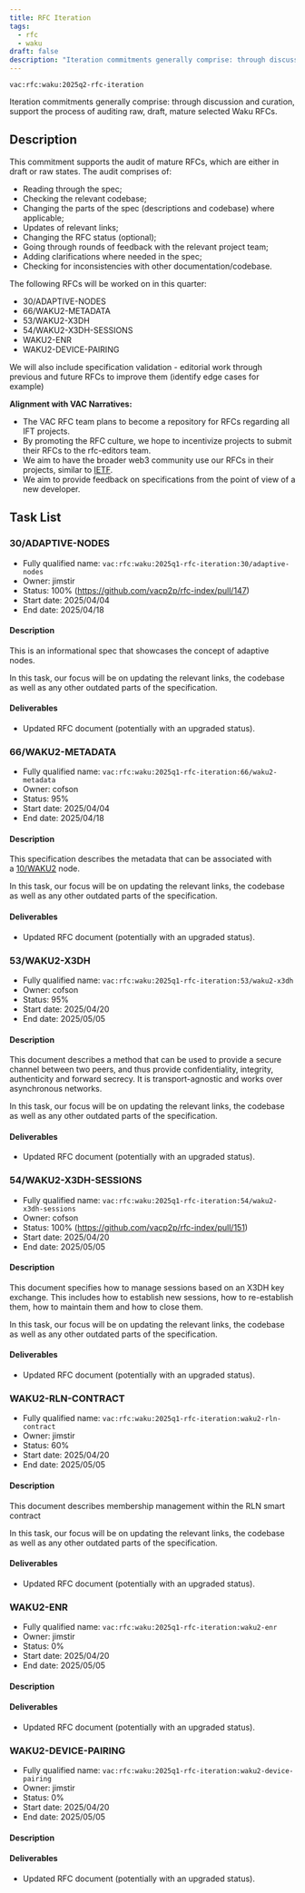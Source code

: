 ```yaml
---
title: RFC Iteration
tags:
  - rfc
  - waku
draft: false
description: "Iteration commitments generally comprise: through discussion and curation, support the process of auditing raw, draft, mature selected Waku RFCs."
---
```


`vac:rfc:waku:2025q2-rfc-iteration`

Iteration commitments generally comprise:
through discussion and curation,
support the process of auditing raw, draft, mature selected Waku RFCs.

## Description

This commitment supports the audit of mature RFCs, which are 
either in draft or raw states. The audit comprises of:
- Reading through the spec;
- Checking the relevant codebase;
- Changing the parts of the spec (descriptions and codebase) where applicable;
- Updates of relevant links;
- Changing the RFC status (optional);
- Going through rounds of feedback with the relevant project team;
- Adding clarifications where needed in the spec;
- Checking for inconsistencies with other documentation/codebase.

The following RFCs will be worked on in this quarter:
- 30/ADAPTIVE-NODES
- 66/WAKU2-METADATA
- 53/WAKU2-X3DH
- 54/WAKU2-X3DH-SESSIONS
- WAKU2-ENR
- WAKU2-DEVICE-PAIRING

We will also include specification validation - 
editorial work through previous and future RFCs to improve them
(identify edge cases for example)

**Alignment with VAC Narratives:**

- The VAC RFC team plans to become a repository
for RFCs regarding all IFT 
  projects.
- By promoting the RFC culture,
we hope to incentivize projects to submit their RFCs
to the rfc-editors team.
- We aim to have the broader web3 community use our RFCs
in their projects, similar to [IETF](https://www.ietf.org/).
- We aim to provide feedback on specifications
from the point of view of a new developer.

## Task List

### 30/ADAPTIVE-NODES

- Fully qualified name:
  `vac:rfc:waku:2025q1-rfc-iteration:30/adaptive-nodes`
- Owner: jimstir
- Status: 100% (https://github.com/vacp2p/rfc-index/pull/147)
- Start date: 2025/04/04
- End date: 2025/04/18

#### Description

This is an informational spec that showcases the concept of adaptive nodes.

In this task, our focus will be on updating the relevant links, the codebase
as well as any other outdated parts of the specification.

#### Deliverables

- Updated RFC document (potentially with an upgraded status).

### 66/WAKU2-METADATA

- Fully qualified name:
  `vac:rfc:waku:2025q1-rfc-iteration:66/waku2-metadata`
- Owner: cofson
- Status: 95%
- Start date: 2025/04/04
- End date: 2025/04/18

#### Description

This specification describes the metadata
that can be associated with a [10/WAKU2](https://rfc.vac.dev/waku/standards/core/10/waku2) node.

In this task, our focus will be on updating the relevant links, the codebase
as well as any other outdated parts of the specification.

#### Deliverables

- Updated RFC document (potentially with an upgraded status).

### 53/WAKU2-X3DH

- Fully qualified name:
  `vac:rfc:waku:2025q1-rfc-iteration:53/waku2-x3dh`
- Owner: cofson
- Status: 95%
- Start date: 2025/04/20
- End date: 2025/05/05

#### Description

This document describes a method
that can be used to provide a secure channel between two peers,
and thus provide confidentiality, integrity, authenticity and forward secrecy.
It is transport-agnostic and works over asynchronous networks.

In this task, our focus will be on updating the relevant links, the codebase
as well as any other outdated parts of the specification.

#### Deliverables

- Updated RFC document (potentially with an upgraded status).

### 54/WAKU2-X3DH-SESSIONS

- Fully qualified name:
  `vac:rfc:waku:2025q1-rfc-iteration:54/waku2-x3dh-sessions`
- Owner: cofson
- Status: 100% (https://github.com/vacp2p/rfc-index/pull/151)
- Start date: 2025/04/20
- End date: 2025/05/05

#### Description

This document specifies how to manage sessions
based on an X3DH key exchange.
This includes how to establish new sessions,
how to re-establish them, how to maintain them
and how to close them.

In this task, our focus will be on updating the relevant links, the codebase
as well as any other outdated parts of the specification.

#### Deliverables

- Updated RFC document (potentially with an upgraded status).

### WAKU2-RLN-CONTRACT

- Fully qualified name:
  `vac:rfc:waku:2025q1-rfc-iteration:waku2-rln-contract`
- Owner: jimstir
- Status: 60%
- Start date: 2025/04/20
- End date: 2025/05/05

#### Description

This document describes membership management
within the RLN smart contract

In this task, our focus will be on updating the relevant links, the codebase
as well as any other outdated parts of the specification.

#### Deliverables

- Updated RFC document (potentially with an upgraded status).

### WAKU2-ENR

- Fully qualified name:
  `vac:rfc:waku:2025q1-rfc-iteration:waku2-enr`
- Owner: jimstir
- Status: 0%
- Start date: 2025/04/20
- End date: 2025/05/05

#### Description



#### Deliverables

- Updated RFC document (potentially with an upgraded status).

### WAKU2-DEVICE-PAIRING

- Fully qualified name:
  `vac:rfc:waku:2025q1-rfc-iteration:waku2-device-pairing`
- Owner: jimstir
- Status: 0%
- Start date: 2025/04/20
- End date: 2025/05/05

#### Description



#### Deliverables

- Updated RFC document (potentially with an upgraded status).